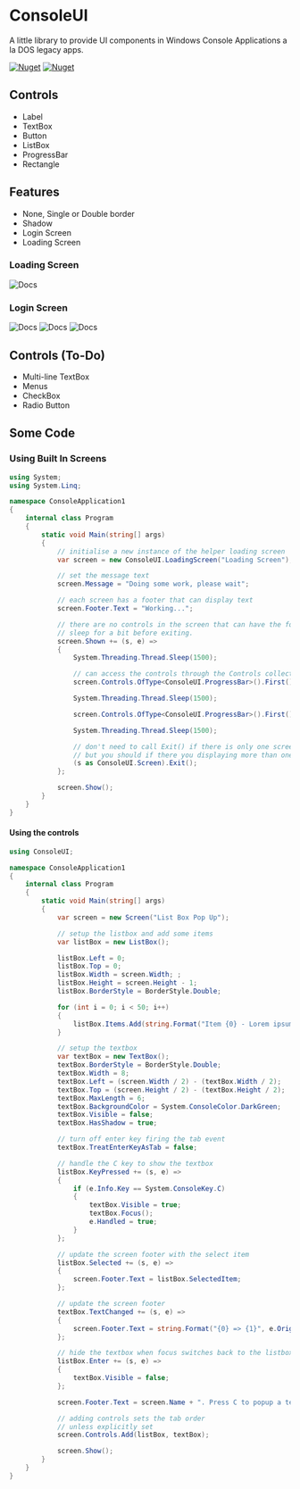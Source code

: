 # ConsoleUI
A little library to provide UI components in Windows Console Applications a la DOS legacy apps.

[![Nuget](https://img.shields.io/nuget/dt/consoleUI.svg)](http://nuget.org/packages/consoleUI)
[![Nuget](https://img.shields.io/nuget/v/consoleUI.svg)](http://nuget.org/packages/consoleUI)

## Controls

  * Label
  * TextBox
  * Button
  * ListBox
  * ProgressBar
  * Rectangle

## Features

  * None, Single or Double border
  * Shadow
  * Login Screen
  * Loading Screen

### Loading Screen
![Docs](https://raw.githubusercontent.com/GlenConway/ConsoleUI/master/docs/images/loading-screen.png)

### Login Screen
![Docs](https://raw.githubusercontent.com/GlenConway/ConsoleUI/master/docs/images/login-screen-1.png)
![Docs](https://raw.githubusercontent.com/GlenConway/ConsoleUI/master/docs/images/login-screen-2.png)
![Docs](https://raw.githubusercontent.com/GlenConway/ConsoleUI/master/docs/images/login-screen-3.png)

## Controls (To-Do)

  * Multi-line TextBox
  * Menus
  * CheckBox
  * Radio Button

## Some Code
### Using Built In Screens
``` C#
using System;
using System.Linq;

namespace ConsoleApplication1
{
    internal class Program
    {
        static void Main(string[] args)
        {
            // initialise a new instance of the helper loading screen
            var screen = new ConsoleUI.LoadingScreen("Loading Screen");

            // set the message text
            screen.Message = "Doing some work, please wait";

            // each screen has a footer that can display text
            screen.Footer.Text = "Working...";

            // there are no controls in the screen that can have the focus so
            // sleep for a bit before exiting.
            screen.Shown += (s, e) =>
            {
                System.Threading.Thread.Sleep(1500);

                // can access the controls through the Controls collection
                screen.Controls.OfType<ConsoleUI.ProgressBar>().First().BlockColor = ConsoleColor.Yellow;

                System.Threading.Thread.Sleep(1500);

                screen.Controls.OfType<ConsoleUI.ProgressBar>().First().BlockColor = ConsoleColor.Red;

                System.Threading.Thread.Sleep(1500);

                // don't need to call Exit() if there is only one screen
                // but you should if there you displaying more than one screen
                (s as ConsoleUI.Screen).Exit();
            };

            screen.Show();
        }
    }
}
```
#### Using the controls
```C#
using ConsoleUI;

namespace ConsoleApplication1
{
    internal class Program
    {
        static void Main(string[] args)
        {
            var screen = new Screen("List Box Pop Up");

            // setup the listbox and add some items
            var listBox = new ListBox();

            listBox.Left = 0;
            listBox.Top = 0;
            listBox.Width = screen.Width; ;
            listBox.Height = screen.Height - 1;
            listBox.BorderStyle = BorderStyle.Double;

            for (int i = 0; i < 50; i++)
            {
                listBox.Items.Add(string.Format("Item {0} - Lorem ipsum dolor sit amet, consectetur adipiscing elit, sed do eiusmod tempor incididunt ut labore et dolore magna aliqua", i + 1));
            }

            // setup the textbox
            var textBox = new TextBox();
            textBox.BorderStyle = BorderStyle.Double;
            textBox.Width = 8;
            textBox.Left = (screen.Width / 2) - (textBox.Width / 2);
            textBox.Top = (screen.Height / 2) - (textBox.Height / 2);
            textBox.MaxLength = 6;
            textBox.BackgroundColor = System.ConsoleColor.DarkGreen;
            textBox.Visible = false;
            textBox.HasShadow = true;

            // turn off enter key firing the tab event
            textBox.TreatEnterKeyAsTab = false;

            // handle the C key to show the textbox
            listBox.KeyPressed += (s, e) =>
            {
                if (e.Info.Key == System.ConsoleKey.C)
                {
                    textBox.Visible = true;
                    textBox.Focus();
                    e.Handled = true;
                }
            };

            // update the screen footer with the select item
            listBox.Selected += (s, e) =>
            {
                screen.Footer.Text = listBox.SelectedItem;
            };

            // update the screen footer
            textBox.TextChanged += (s, e) =>
            {
                screen.Footer.Text = string.Format("{0} => {1}", e.OrignalText ?? string.Empty, e.NewText);
            };

            // hide the textbox when focus switches back to the listbox
            listBox.Enter += (s, e) =>
            {
                textBox.Visible = false;
            };

            screen.Footer.Text = screen.Name + ". Press C to popup a text box, enter or escape.";

            // adding controls sets the tab order
            // unless explicitly set
            screen.Controls.Add(listBox, textBox);

            screen.Show();
        }
    }
}
```
